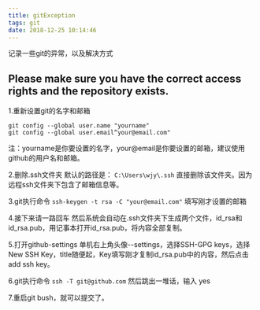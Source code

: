 ```yaml
---
title: gitException
tags: git
date: 2018-12-25 10:14:46
---
```


记录一些git的异常，以及解决方式

## Please make sure you have the correct access rights and the repository exists.
1.重新设置git的名字和邮箱
```
git config --global user.name "yourname"
git config --global user.email“your@email.com"
```
注：yourname是你要设置的名字，your@email是你要设置的邮箱，建议使用github的用户名和邮箱。

2.删除.ssh文件夹
默认的路径是：
`C:\Users\wjy\.ssh`
直接删除该文件夹。因为远程ssh文件夹下包含了邮箱信息等。

3.git执行命令
`ssh-keygen -t rsa -C "your@email.com"`
填写刚才设置的邮箱

4.接下来请一路回车
然后系统会自动在.ssh文件夹下生成两个文件，id_rsa和id_rsa.pub，用记事本打开id_rsa.pub，将内容全部复制。

5.打开github-settings
单机右上角头像--settings，选择SSH-GPG keys，选择New SSH Key，title随便起，Key填写刚才复制id_rsa.pub中的内容，然后点击add ssh key。

6.git执行命令
`ssh -T git@github.com`
然后跳出一堆话，输入 yes

7.重启git bush，就可以提交了。
